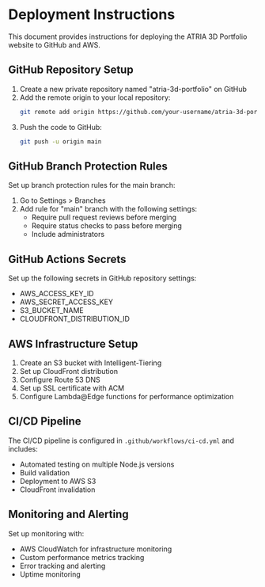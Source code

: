 # Deployment Instructions

This document provides instructions for deploying the ATRIA 3D Portfolio website to GitHub and AWS.

## GitHub Repository Setup

1. Create a new private repository named "atria-3d-portfolio" on GitHub
2. Add the remote origin to your local repository:
   ```bash
   git remote add origin https://github.com/your-username/atria-3d-portfolio.git
   ```
3. Push the code to GitHub:
   ```bash
   git push -u origin main
   ```

## GitHub Branch Protection Rules

Set up branch protection rules for the main branch:
1. Go to Settings > Branches
2. Add rule for "main" branch with the following settings:
   - Require pull request reviews before merging
   - Require status checks to pass before merging
   - Include administrators

## GitHub Actions Secrets

Set up the following secrets in GitHub repository settings:
- AWS_ACCESS_KEY_ID
- AWS_SECRET_ACCESS_KEY
- S3_BUCKET_NAME
- CLOUDFRONT_DISTRIBUTION_ID

## AWS Infrastructure Setup

1. Create an S3 bucket with Intelligent-Tiering
2. Set up CloudFront distribution
3. Configure Route 53 DNS
4. Set up SSL certificate with ACM
5. Configure Lambda@Edge functions for performance optimization

## CI/CD Pipeline

The CI/CD pipeline is configured in `.github/workflows/ci-cd.yml` and includes:
- Automated testing on multiple Node.js versions
- Build validation
- Deployment to AWS S3
- CloudFront invalidation

## Monitoring and Alerting

Set up monitoring with:
- AWS CloudWatch for infrastructure monitoring
- Custom performance metrics tracking
- Error tracking and alerting
- Uptime monitoring
